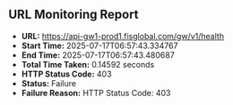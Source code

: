 ## URL Monitoring Report

- **URL:** https://api-gw1-prod1.fisglobal.com/gw/v1/health
- **Start Time:** 2025-07-17T06:57:43.334767
- **End Time:** 2025-07-17T06:57:43.480687
- **Total Time Taken:** 0.14592 seconds
- **HTTP Status Code:** 403
- **Status:** Failure
- **Failure Reason:** HTTP Status Code: 403
